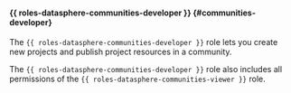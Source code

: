 #### {{ roles-datasphere-communities-developer }} {#communities-developer}

The `{{ roles-datasphere-communities-developer }}` role lets you create new projects and publish project resources in a community.

The `{{ roles-datasphere-communities-developer }}` role also includes all permissions of the `{{ roles-datasphere-communities-viewer }}` role.
